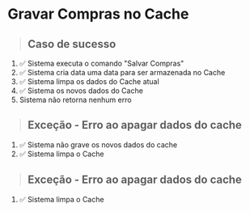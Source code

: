 # Gravar Compras no Cache

> ## Caso de sucesso

1. ✅ Sistema executa o comando "Salvar Compras"
2. ✅ Sistema cria data uma data para ser armazenada no Cache
3. ✅ Sistema limpa os dados do Cache atual
4. ✅ Sistema os novos dados do Cache
5. Sistema não retorna nenhum erro

> ## Exceção - Erro ao apagar dados do cache 
1. ✅ Sistema não grave os novos dados do cache 
2. ✅ Sistema limpa o Cache

> ## Exceção - Erro ao apagar dados do cache 
1. ✅ Sistema limpa o Cache
